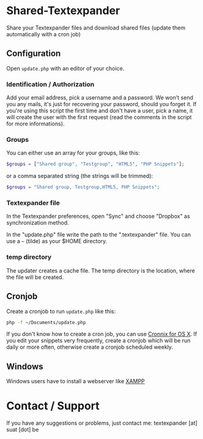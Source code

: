 # Shared-Textexpander
Share your Textexpander files and download shared files (update them automatically with a cron job)

## Configuration
Open `update.php` with an editor of your choice.

### Identification / Authorization
Add your email address, pick a username and a password. We won't send you any mails, it's just for recovering your password, should you forget it.
If you're using this script the first time and don't have a user, pick a name, it will create the user with the first request (read the comments in the script for more informations).

### Groups
You can either use an array for your groups, like this:
```php
$groups = ["Shared group", "Testgroup", "HTML5", "PHP Snippets"];
```

or a comma separated string (the strings will be trimmed):
```php
$groups = "Shared group, Testgroup,HTML5, PHP Snippets";
```

### Textexpander file
In the Textexpander preferences, open "Sync" and choose "Dropbox" as synchronization method.

In the "update.php" file write the path to the ".textexpander" file.
You can use a `~` (tilde) as your $HOME directory.

### temp directory
The updater creates a cache file. The temp directory is the location, where the file will be created.

## Cronjob
Create a cronjob to run `update.php` like this:
```bash
php -f ~/Documents/update.php
```

If you don't know how to create a cron job, you can use [Cronnix for OS X](https://code.google.com/p/cronnix/).
If you edit your snippets very frequently, create a cronjob which will be run daily or more often, otherwise create a cronjob scheduled weekly.

## Windows
Windows users have to install a webserver like [XAMPP](https://www.apachefriends.org/de/index.html)

# Contact / Support
If you have any suggestions or problems, just contact me: textexpander [at] suat [dot] be